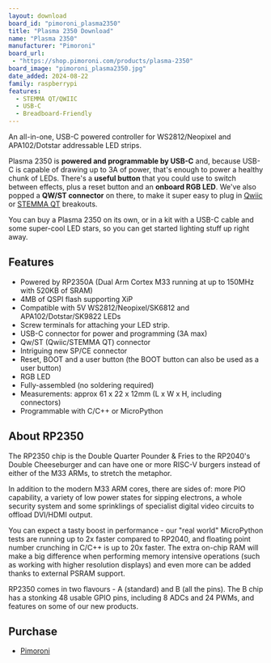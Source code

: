 ```yaml
---
layout: download
board_id: "pimoroni_plasma2350"
title: "Plasma 2350 Download"
name: "Plasma 2350"
manufacturer: "Pimoroni"
board_url:
 - "https://shop.pimoroni.com/products/plasma-2350"
board_image: "pimoroni_plasma2350.jpg"
date_added: 2024-08-22
family: raspberrypi
features:
  - STEMMA QT/QWIIC
  - USB-C
  - Breadboard-Friendly
---
```


An all-in-one, USB-C powered controller for WS2812/Neopixel and APA102/Dotstar addressable LED strips.

Plasma 2350 is **powered and programmable by USB-C** and, because USB-C is capable of drawing up to 3A of power, that's enough to power a healthy chunk of LEDs. There's a **useful button** that you could use to switch between effects, plus a reset button and an **onboard RGB LED**. We've also popped a **QW/ST connector** on there, to make it super easy to plug in [Qwiic](https://shop.pimoroni.com/collections/qwiic) or [STEMMA QT](https://shop.pimoroni.com/collections/stemma-qt) breakouts.

You can buy a Plasma 2350 on its own, or in a kit with a USB-C cable and some super-cool LED stars, so you can get started lighting stuff up right away.

## Features

- Powered by RP2350A (Dual Arm Cortex M33 running at up to 150MHz with 520KB of SRAM)
- 4MB of QSPI flash supporting XiP
- Compatible with 5V WS2812/Neopixel/SK6812 and APA102/Dotstar/SK9822 LEDs
- Screw terminals for attaching your LED strip.
- USB-C connector for power and programming (3A max)
- Qw/ST (Qwiic/STEMMA QT) connector
- Intriguing new SP/CE connector
- Reset, BOOT and a user button (the BOOT button can also be used as a user button)
- RGB LED
- Fully-assembled (no soldering required)
- Measurements: approx 61 x 22 x 12mm (L x W x H, including connectors)
- Programmable with C/C++ or MicroPython

## About RP2350

The RP2350 chip is the Double Quarter Pounder & Fries to the RP2040's Double Cheeseburger and can have one or more RISC-V burgers instead of either of the M33 ARMs, to stretch the metaphor.

In addition to the modern M33 ARM cores, there are sides of: more PIO capability, a variety of low power states for sipping electrons, a whole security system and some sprinklings of specialist digital video circuits to offload DVI/HDMI output.

You can expect a tasty boost in performance - our "real world" MicroPython tests are running up to 2x faster compared to RP2040, and floating point number crunching in C/C++ is up to 20x faster. The extra on-chip RAM will make a big difference when performing memory intensive operations (such as working with higher resolution displays) and even more can be added thanks to external PSRAM support.

RP2350 comes in two flavours - A (standard) and B (all the pins). The B chip has a stonking 48 usable GPIO pins, including 8 ADCs and 24 PWMs, and features on some of our new products.

## Purchase

* [Pimoroni](https://shop.pimoroni.com/products/plasma-2350)
